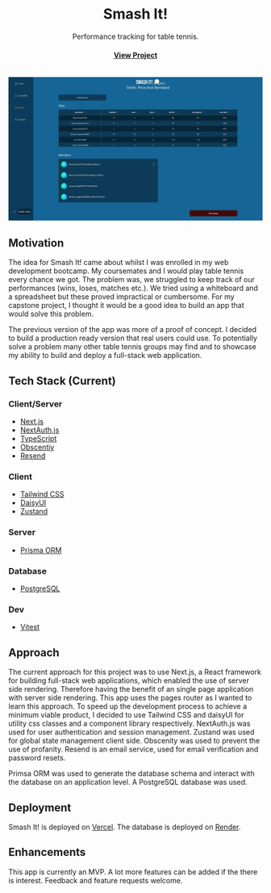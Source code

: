 <div align="center">

  <h1>Smash It!</h1>
  
  <p>
    Performance tracking for table tennis.
  </p>

<h4>
    <a href="https://smash-it-table-tennis.com">View Project</a>
</div>

<br />

<img src="./smash-it-remastered.png" alt="smash it remastered image" />

<!-- About the Project -->

## Motivation

The idea for Smash It! came about whilst I was enrolled in my web development bootcamp. My coursemates and I would play table tennis every chance we got. The problem was, we struggled to keep track of our performances (wins, loses, matches etc.). We tried using a whiteboard and a spreadsheet but these proved impractical or cumbersome. For my capstone project, I thought it would be a good idea to build an app that would solve this problem.

The previous version of the app was more of a proof of concept. I decided to build a production ready version that real users could use. To potentially solve a problem many other table tennis groups may find and to showcase my ability to build and deploy a full-stack web application.

<!-- TechStack -->

## Tech Stack (Current)

### Client/Server

- [Next.js](https://nextjs.org)
- [NextAuth.js](https://next-auth.js.org)
- [TypeScript](https://www.typescriptlang.org)
- [Obscentiy](https://github.com/jo3-l/obscenity#readme)
- [Resend](https://resend.com/home)

### Client

- [Tailwind CSS](https://tailwindcss.com)
- [DaisyUI](https://daisyui.com)
- [Zustand](https://zustand-demo.pmnd.rs)

### Server

- [Prisma ORM](https://www.prisma.io/orm)

### Database

- [PostgreSQL](https://www.postgresql.org)

### Dev

- [Vitest](https://vitest.dev)

## Approach

The current approach for this project was to use Next.js, a React framework for building full-stack web applications, which enabled the use of server side rendering. Therefore having the benefit of an single page application with server side rendering. This app uses the pages router as I wanted to learn this approach. To speed up the development process to achieve a minimum viable product, I decided to use Tailwind CSS and daisyUI for utility css classes and a component library respectively. NextAuth.js was used for user authentication and session management. Zustand was used for global state management client side. Obscenity was used to prevent the use of profanity. Resend is an email service, used for email verification and password resets.

Primsa ORM was used to generate the database schema and interact with the database on an application level. A PostgreSQL database was used.

## Deployment

Smash It! is deployed on [Vercel](https://vercel.com). The database is deployed on [Render](https://render.com).

## Enhancements

This app is currently an MVP. A lot more features can be added if the there is interest. Feedback and feature requests welcome.
